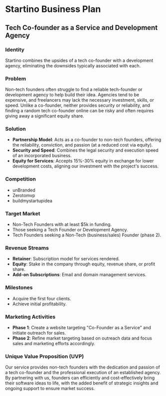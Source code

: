 # Startino Business Plan

## Tech Co-founder as a Service and Development Agency

### Identity

Startino combines the upsides of a tech co-founder with a development agency, eliminating the downsides typically associated with each.

### Problem

Non-tech founders often struggle to find a reliable tech-founder or development agency to help build their idea. Agencies tend to be expensive, and freelancers may lack the necessary investment, skills, or speed. Unlike a co-founder, neither provides security or reliability, and finding a random tech co-founder online can be risky and often requires giving away a significant equity share.

### Solution

- **Partnership Model**: Acts as a co-founder to non-tech founders, offering the reliability, conviction, and passion (at a reduced cost via equity).
- **Security and Speed**: Combines the legal security and execution speed of an incorporated business.
- **Equity for Services**: Accepts 15%-30% equity in exchange for lower development costs, aligning our investment with the project's success.

### Competition

- unBranded
- Zerotomvp
- buildmystartupidea

### Target Market

- Non-Tech Founders with at least $5k in funding.
- Those seeking a Tech Founder or Development Agency.
- Tech Founders seeking a Non-Tech (business/sales) Founder (phase 2).

### Revenue Streams

- **Retainer**: Subscription model for services rendered.
- **Equity**: Stake in the company through equity, revenue share, or profit share.
- **Add-on Subscriptions**: Email and domain management services.

### Milestones

- Acquire the first four clients.
- Achieve initial profitability.

### Marketing Activities

- **Phase 1**: Create a website targeting "Co-Founder as a Service" and initiate outreach for sales.
- **Phase 2**: Refine market targeting based on outreach data and focus sales and marketing efforts accordingly.

### Unique Value Proposition (UVP)

Our service provides non-tech founders with the dedication and passion of a tech co-founder and the professional execution of an established agency. By partnering with us, founders can efficiently and cost-effectively bring their software ideas to life, with the added benefit of strategic insights and ongoing support to ensure market success.
